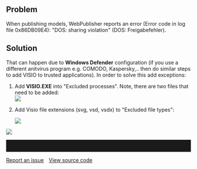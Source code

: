 ## Problem

When publishing models, WebPublisher reports an error (Error code in log
file 0x86DB09E4): "DOS: sharing violation" (DOS: Freigabefehler).

## Solution

That can happen due to **Windows Defender** configuration (if you use a
different anitvirus program e.g. COMODO, Kaspersky,.. then do similar
steps to add VISIO to trusted applications). In order to solve this add
exceptions:

1.  Add **VISIO.EXE** into "Excluded processes". Note, there are two
    files that need to be added:  
    ![](//images.ctfassets.net/utx1h0gfm1om/3p5YjMq7kAm6EmMiyU0wg0/c6a28560040d4f6e0c055ab8f34e1d2f/329618.png)  
      
2.  Add Visio file extensions (svg, vsd, vsdx) to "Excluded file
    types":  

    ![](//images.ctfassets.net/utx1h0gfm1om/3eOOfv7S6Ac8CKgWagIMCU/f6cce2e5a0fec0be3b57e2d36dad3856/329631.png)

![](//images.ctfassets.net/utx1h0gfm1om/2HnVxliN2MAMYg8wawuKE4/7a48df06163bf236595819c35de17b8d/329624.png)


<hr style="padding-top:2rem" />
<a href="https://github.com/process4/docs/issues" target="_blank" class="bgw btn btn-primary btn-lg shadow-sm">Report an issue</a>
<a href="https://github.com/process4/docs" target="_blank" class="bgw btn btn-primary btn-lg shadow-sm" style="margin-left:10px;">View source code</a>